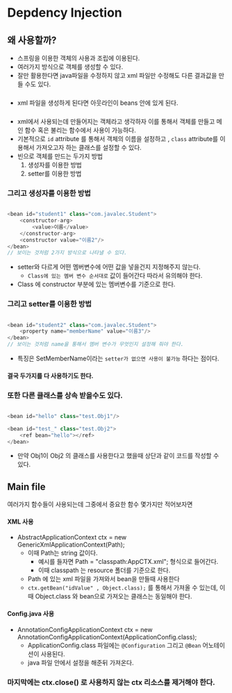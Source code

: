 # Depdency Injection

## 왜 사용할까?

- 스프링을 이용한 객체의 사용과 조립에 이용된다.
- 여러가지 방식으로 객체를 생성할 수 있다.
- 잘만 활용한다면 java파일을 수정하지 않고 xml 파일만 수정해도 다른 결과값을 만들 수도 있다.

### <beans></beans>

- xml 파일을 생성하게 된다면 아웃라인이 beans 안에 있게 된다.

### <bean></bean>
- xml에서 사용되는데 만들어지는 객체라고 생각하자 이를 통해서 객체를 만들고 메인 함수 혹은 불리는 함수에서 사용이 가능하다.
- 기본적으로 `id` attribute 를 통해서 객체의 이름을 설정하고 , `class` attribute를 이용해서 가져오고자 하는 클래스를 설정할 수 있다.
- 빈으로 객체를 만드는 두가지 방법 
    1. 생성자를 이용한 방법
    1. setter를 이용한 방법

### <bean> 그리고 생성자를 이용한 방법
```java

<bean id="student1" class="com.javalec.Student">
    <constructor-arg>
        <value>이름</value>
    </constructor-arg>
    <constructor value="이름2"/>
</bean>
// 보이는 것처럼 2가지 방식으로 나타낼 수 있다.
```

- setter와 다르게 어떤 멤버변수에 어떤 값을 넣을건지 지정해주지 않는다.
    - `Class에 있는 멤버 변수 순서대로` 값이 들어간다 따라서 유의해야 한다.
- Class 에 constructor 부분에 있는 멤버변수를 기준으로 한다.

### <bean> 그리고 setter를 이용한 방법
```java

<bean id="student2" class="com.javalec.Student">
    <property name="memberName" value="이름3"/>
</bean>
// 보이는 것처럼 name을 통해서 멤버 변수가 무엇인지 설정해 줘야 한다.
```
- 특징은 SetMemberName이라는 `setter가 없으면 사용이 불가능` 하다는 점이다.

#### 결국 두가지를 다 사용하기도 한다.

### 또한 다른 클래스를 상속 받을수도 있다.

```java

<bean id="hello" class="test.Obj1"/>

<bean id="test_" class="test.Obj2">
    <ref bean="hello"></ref>
</bean>
```
- 만약 Obj1이 Obj2 의 클래스를 사용한다고 했을때 상단과 같이 코드를 작성할 수 있다.

## Main file

여러가지 함수들이 사용되는데 그중에서 중요한 함수 몇가지만 적어보자면

#### XML 사용 
- AbstractApplicationContext ctx = new GenericXmlApplicationContext(Path);
    - 이때 Path는 string 값이다.
        - 예시를 들자면 Path = "classpath:AppCTX.xml"; 형식으로 들어간다.
        - 이때 classpath 는 resource 폴더를 기준으로 한다.
    - Path 에 있는 xml 파일을 가져와서 bean을 만들때 사용한다
    - `ctx.getBean("idValue" , Object.class);` 를 통해서 가져올 수 있는데, 이때 Object.class 와 bean으로 가져오는 클래스는 동일해야 한다.

#### Config.java 사용 
- AnnotationConfigApplicationContext ctx = new AnnotationConfigApplicationContext(ApplicationConfig.class);
    - ApplicationConfig.class 파일에는 `@Configuration` 그리고 `@Bean` 어노테이션이 사용된다.
    - java 파일 안에서 설정을 해준뒤 가져온다.

### 마지막에는 ctx.close() 로 사용하지 않는 ctx 리소스를 제거해야 한다.